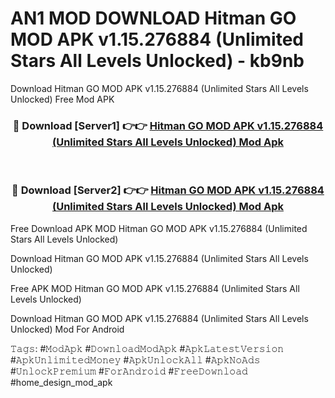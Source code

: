 # AN1 MOD DOWNLOAD Hitman GO MOD APK v1.15.276884 (Unlimited Stars All Levels Unlocked) - kb9nb
Download Hitman GO MOD APK v1.15.276884 (Unlimited Stars All Levels Unlocked) Free Mod APK

<div align="center">
<h3>🔴 Download [Server1] 👉👉 <a href="https://apk-comot.site?title=Hitman_GO_MOD_APK_v1.15.276884_(Unlimited_Stars_All_Levels_Unlocked)">Hitman GO MOD APK v1.15.276884 (Unlimited Stars All Levels Unlocked) Mod Apk</a></h3><br>

<h3>🔴 Download [Server2] 👉👉 <a href="https://apk-comot.site?title=Hitman_GO_MOD_APK_v1.15.276884_(Unlimited_Stars_All_Levels_Unlocked)">Hitman GO MOD APK v1.15.276884 (Unlimited Stars All Levels Unlocked) Mod Apk</a></h3>
</div>


Free Download APK MOD Hitman GO MOD APK v1.15.276884 (Unlimited Stars All Levels Unlocked)

Download Hitman GO MOD APK v1.15.276884 (Unlimited Stars All Levels Unlocked) 

Free APK MOD Hitman GO MOD APK v1.15.276884 (Unlimited Stars All Levels Unlocked) 

Download Hitman GO MOD APK v1.15.276884 (Unlimited Stars All Levels Unlocked) Mod For Android

𝚃𝚊𝚐𝚜: #𝙼𝚘𝚍𝙰𝚙𝚔 #𝙳𝚘𝚠𝚗𝚕𝚘𝚊𝚍𝙼𝚘𝚍𝙰𝚙𝚔 #𝙰𝚙𝚔𝙻𝚊𝚝𝚎𝚜𝚝𝚅𝚎𝚛𝚜𝚒𝚘𝚗 #𝙰𝚙𝚔𝚄𝚗𝚕𝚒𝚖𝚒𝚝𝚎𝚍𝙼𝚘𝚗𝚎𝚢 #𝙰𝚙𝚔𝚄𝚗𝚕𝚘𝚌𝚔𝙰𝚕𝚕 #𝙰𝚙𝚔𝙽𝚘𝙰𝚍𝚜 #𝚄𝚗𝚕𝚘𝚌𝚔𝙿𝚛𝚎𝚖𝚒𝚞𝚖 #𝙵𝚘𝚛𝙰𝚗𝚍𝚛𝚘𝚒𝚍 #𝙵𝚛𝚎𝚎𝙳𝚘𝚠𝚗𝚕𝚘𝚊𝚍 #home_design_mod_apk